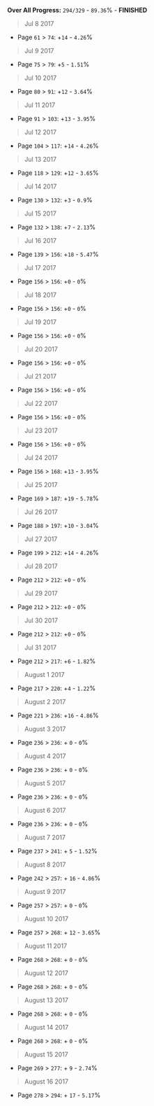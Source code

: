 **Over All Progress:** `294/329` - `89.36`% - **FINISHED**


> Jul 8 2017
  * Page `61` > `74`: +`14` - `4.26`%
> Jul 9 2017
  * Page `75` > `79`: +`5` - `1.51`%
> Jul 10 2017
  * Page `80` > `91`: +`12` - `3.64`%
> Jul 11 2017
  * Page `91` > `103`: +`13` - `3.95`%
> Jul 12 2017
  * Page `104` > `117`: +`14` - `4.26`%
> Jul 13 2017
  * Page `118` > `129`: +`12` - `3.65`%
> Jul 14 2017
  * Page `130` > `132`: +`3` - `0.9`%
> Jul 15 2017
  * Page `132` > `138`: +`7` - `2.13`%
> Jul 16 2017
  * Page `139` > `156`: +`18` - `5.47`%
> Jul 17 2017
  * Page `156` > `156`: +`0` - `0`%
> Jul 18 2017
  * Page `156` > `156`: +`0` - `0`%
> Jul 19 2017
  * Page `156` > `156`: +`0` - `0`%
> Jul 20 2017
  * Page `156` > `156`: +`0` - `0`%
> Jul 21 2017
  * Page `156` > `156`: +`0` - `0`%
> Jul 22 2017
  * Page `156` > `156`: +`0` - `0`%
> Jul 23 2017
  * Page `156` > `156`: +`0` - `0`%
> Jul 24 2017
  * Page `156` > `168`: +`13` - `3.95`%
> Jul 25 2017
  * Page `169` > `187`: +`19` - `5.78`%
> Jul 26 2017
  * Page `188` > `197`: +`10` - `3.04`%
> Jul 27 2017
  * Page `199` > `212`: +`14` - `4.26`%
> Jul 28 2017
  * Page `212` > `212`: +`0` - `0`%
> Jul 29 2017
  * Page `212` > `212`: +`0` - `0`%
> Jul 30 2017
  * Page `212` > `212`: +`0` - `0`%
> Jul 31 2017
  * Page `212` > `217`: +`6` - `1.82`%
> August 1 2017
  * Page `217` > `220`: +`4` - `1.22`%
> August 2 2017
  * Page `221` > `236`: +`16` - `4.86`%
> August 3 2017
  * Page `236` > `236`: + `0` - `0`%
> August 4 2017
  * Page `236` > `236`: + `0` - `0`%
> August 5 2017
  * Page `236` > `236`: + `0` - `0`%
> August 6 2017
  * Page `236` > `236`: + `0` - `0`%
> August 7 2017
  * Page `237` > `241`: + `5` - `1.52`%
> August 8 2017
  * Page `242` > `257`: + `16` - `4.86`%
> August 9 2017
  * Page `257` > `257`: + `0` - `0`%
> August 10 2017
  * Page `257` > `268`: + `12` - `3.65`%
> August 11 2017
  * Page `268` > `268`: + `0` - `0`%
> August 12 2017
  * Page `268` > `268`: + `0` - `0`%
> August 13 2017
  * Page `268` > `268`: + `0` - `0`%
> August 14 2017
  * Page `268` > `268`: + `0` - `0`%
> August 15 2017
  * Page `269` > `277`: + `9` - `2.74`%
> August 16 2017
  * Page `278` > `294`: + `17` - `5.17`%
